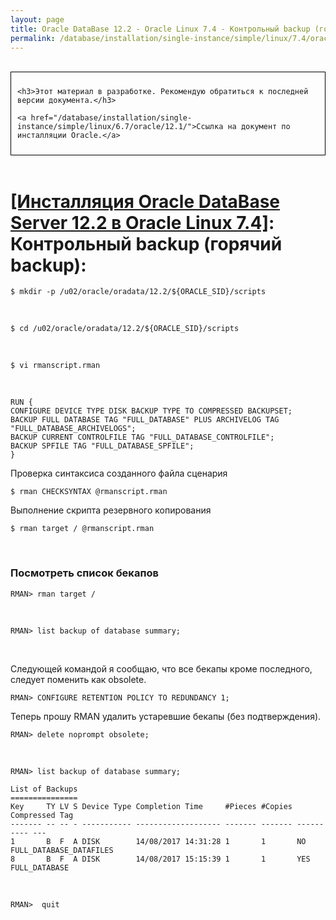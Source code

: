 ```yaml
---
layout: page
title: Oracle DataBase 12.2 - Oracle Linux 7.4 - Контрольный backup (горячий backup)
permalink: /database/installation/single-instance/simple/linux/7.4/oracle/12.2/oracle-final-hot-backup/
---
```


<br/>

<div style="padding:10px; border:thin solid black;">

	<h3>Этот материал в разработке. Рекомендую обратиться к последней версии документа.</h3>

    <a href="/database/installation/single-instance/simple/linux/6.7/oracle/12.1/">Ссылка на документ по инсталляции Oracle.</a>

</div>

<br/>

# <a href="/database/installation/single-instance/simple/linux/7.4/oracle/12.2/">[Инсталляция Oracle DataBase Server 12.2 в Oracle Linux 7.4]</a>: Контрольный backup (горячий backup):



	$ mkdir -p /u02/oracle/oradata/12.2/${ORACLE_SID}/scripts

<br/>

	$ cd /u02/oracle/oradata/12.2/${ORACLE_SID}/scripts



<br/>

	$ vi rmanscript.rman


<br/>

	RUN {
	CONFIGURE DEVICE TYPE DISK BACKUP TYPE TO COMPRESSED BACKUPSET;
	BACKUP FULL DATABASE TAG "FULL_DATABASE" PLUS ARCHIVELOG TAG "FULL_DATABASE_ARCHIVELOGS";
	BACKUP CURRENT CONTROLFILE TAG "FULL_DATABASE_CONTROLFILE";
	BACKUP SPFILE TAG "FULL_DATABASE_SPFILE";
	}

Проверка синтаксиса созданного файла сценария


	$ rman CHECKSYNTAX @rmanscript.rman

Выполнение скрипта резервного копирования


	$ rman target / @rmanscript.rman



<br/>

### Посмотреть список бекапов

	RMAN> rman target /


<br/>

	RMAN> list backup of database summary;

<br/>

Следующей командой я сообщаю, что все бекапы кроме последного, следует поменить как obsolete.


	RMAN> CONFIGURE RETENTION POLICY TO REDUNDANCY 1;


Теперь прошу RMAN удалить устаревшие бекапы (без подтверждения).


	RMAN> delete noprompt obsolete;

<br/>

	RMAN> list backup of database summary;

    List of Backups
    ===============
    Key     TY LV S Device Type Completion Time     #Pieces #Copies Compressed Tag
    ------- -- -- - ----------- ------------------- ------- ------- ---------- ---
    1       B  F  A DISK        14/08/2017 14:31:28 1       1       NO         FULL_DATABASE_DATAFILES
    8       B  F  A DISK        14/08/2017 15:15:39 1       1       YES        FULL_DATABASE


<br/>

	RMAN>  quit

